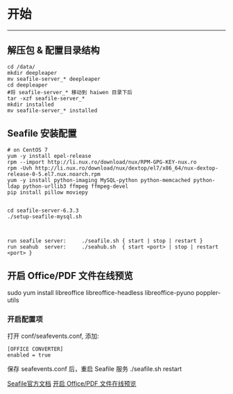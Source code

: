 <!--
author: yanliang.zhao
head: http://blog.itttl.com/logo_miao.png
date: 2018-12-28
title: seafile 安装配置
tags: superset
category: seafile
status: publist
summary: seafile 安装配置
-->

# 开始
---
## 解压包 & 配置目录结构 ##
```
cd /data/
mkdir deepleaper
mv seafile-server_* deepleaper
cd deepleaper
#将 seafile-server_* 移动到 haiwen 目录下后
tar -xzf seafile-server_*
mkdir installed
mv seafile-server_* installed
```

## Seafile 安装配置 ##

```
# on CentOS 7
yum -y install epel-release
rpm --import http://li.nux.ro/download/nux/RPM-GPG-KEY-nux.ro
rpm -Uvh http://li.nux.ro/download/nux/dextop/el7/x86_64/nux-dextop-release-0-5.el7.nux.noarch.rpm
yum -y install python-imaging MySQL-python python-memcached python-ldap python-urllib3 ffmpeg ffmpeg-devel
pip install pillow moviepy


cd seafile-server-6.3.3
./setup-seafile-mysql.sh



run seafile server:     ./seafile.sh { start | stop | restart }
run seahub  server:     ./seahub.sh  { start <port> | stop | restart <port> }
```

## 开启 Office/PDF 文件在线预览

sudo yum install libreoffice libreoffice-headless libreoffice-pyuno poppler-utils

### 开启配置项
打开 conf/seafevents.conf, 添加:
```
[OFFICE CONVERTER]
enabled = true
```
保存 seafevents.conf 后，重启 Seafile 服务 ./seafile.sh restart

[Seafile官方文档][100]
[开启 Office/PDF 文件在线预览][101]

[100]:https://manual-cn.seafile.com/deploy/using_mysql.html
[101]:https://manual-cn.seafile.com/deploy_pro/office_documents_preview.html
